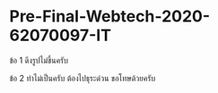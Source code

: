 # Pre-Final-Webtech-2020-62070097-IT 

ข้อ 1 ดึงรูปไม่ขึ้นครับ

ข้อ 2 ทำไม่เป็นครับ ต้องไปธุระด่วน ขอโทษด้วยครับ
